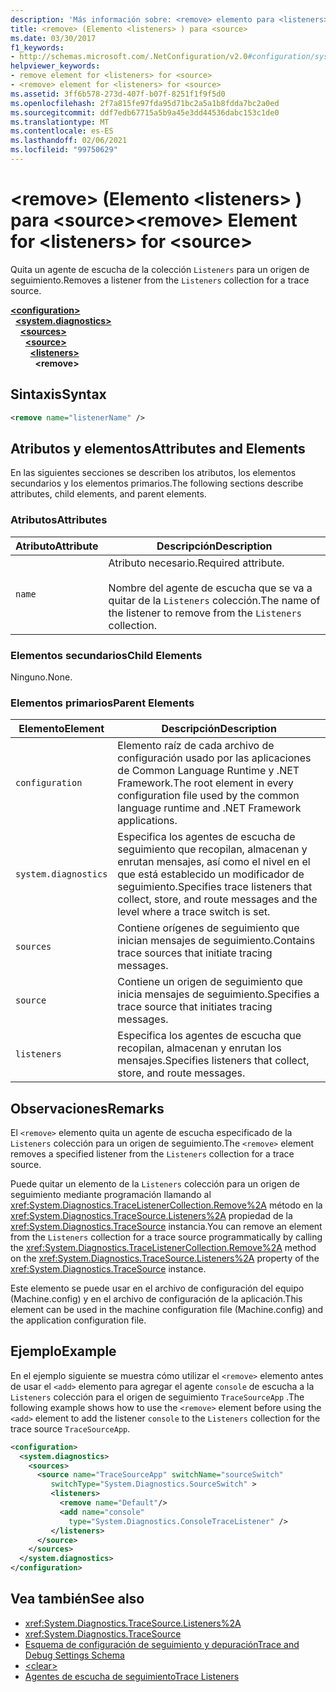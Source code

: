 ```yaml
---
description: 'Más información sobre: <remove> elemento para <listeners> para <source>'
title: <remove> (Elemento <listeners> ) para <source>
ms.date: 03/30/2017
f1_keywords:
- http://schemas.microsoft.com/.NetConfiguration/v2.0#configuration/system.diagnostics/sources/source/listeners/remove
helpviewer_keywords:
- remove element for <listeners> for <source>
- <remove> element for <listeners> for <source>
ms.assetid: 3ff6b578-273d-407f-b07f-8251f1f9f5d0
ms.openlocfilehash: 2f7a815fe97fda95d71bc2a5a1b8fdda7bc2a0ed
ms.sourcegitcommit: ddf7edb67715a5b9a45e3dd44536dabc153c1de0
ms.translationtype: MT
ms.contentlocale: es-ES
ms.lasthandoff: 02/06/2021
ms.locfileid: "99750629"
---
```

# <a name="remove-element-for-listeners-for-source"></a><span data-ttu-id="21aaa-103">\<remove> (Elemento \<listeners> ) para \<source></span><span class="sxs-lookup"><span data-stu-id="21aaa-103">\<remove> Element for \<listeners> for \<source></span></span>

<span data-ttu-id="21aaa-104">Quita un agente de escucha de la colección `Listeners` para un origen de seguimiento.</span><span class="sxs-lookup"><span data-stu-id="21aaa-104">Removes a listener from the `Listeners` collection for a trace source.</span></span>  

[**\<configuration>**](../configuration-element.md)\
&nbsp;&nbsp;[**\<system.diagnostics>**](system-diagnostics-element.md)\
&nbsp;&nbsp;&nbsp;&nbsp;[**\<sources>**](sources-element.md)\
&nbsp;&nbsp;&nbsp;&nbsp;&nbsp;&nbsp;[**\<source>**](source-element.md)\
&nbsp;&nbsp;&nbsp;&nbsp;&nbsp;&nbsp;&nbsp;&nbsp;[**\<listeners>**](listeners-element-for-source.md)\
&nbsp;&nbsp;&nbsp;&nbsp;&nbsp;&nbsp;&nbsp;&nbsp;&nbsp;&nbsp;**\<remove>**

## <a name="syntax"></a><span data-ttu-id="21aaa-105">Sintaxis</span><span class="sxs-lookup"><span data-stu-id="21aaa-105">Syntax</span></span>  
  
```xml  
<remove name="listenerName" />  
```  
  
## <a name="attributes-and-elements"></a><span data-ttu-id="21aaa-106">Atributos y elementos</span><span class="sxs-lookup"><span data-stu-id="21aaa-106">Attributes and Elements</span></span>  

 <span data-ttu-id="21aaa-107">En las siguientes secciones se describen los atributos, los elementos secundarios y los elementos primarios.</span><span class="sxs-lookup"><span data-stu-id="21aaa-107">The following sections describe attributes, child elements, and parent elements.</span></span>  
  
### <a name="attributes"></a><span data-ttu-id="21aaa-108">Atributos</span><span class="sxs-lookup"><span data-stu-id="21aaa-108">Attributes</span></span>  
  
|<span data-ttu-id="21aaa-109">Atributo</span><span class="sxs-lookup"><span data-stu-id="21aaa-109">Attribute</span></span>|<span data-ttu-id="21aaa-110">Descripción</span><span class="sxs-lookup"><span data-stu-id="21aaa-110">Description</span></span>|  
|---------------|-----------------|  
|`name`|<span data-ttu-id="21aaa-111">Atributo necesario.</span><span class="sxs-lookup"><span data-stu-id="21aaa-111">Required attribute.</span></span><br /><br /> <span data-ttu-id="21aaa-112">Nombre del agente de escucha que se va a quitar de la `Listeners` colección.</span><span class="sxs-lookup"><span data-stu-id="21aaa-112">The name of the listener to remove from the `Listeners` collection.</span></span>|  
  
### <a name="child-elements"></a><span data-ttu-id="21aaa-113">Elementos secundarios</span><span class="sxs-lookup"><span data-stu-id="21aaa-113">Child Elements</span></span>  

 <span data-ttu-id="21aaa-114">Ninguno.</span><span class="sxs-lookup"><span data-stu-id="21aaa-114">None.</span></span>  
  
### <a name="parent-elements"></a><span data-ttu-id="21aaa-115">Elementos primarios</span><span class="sxs-lookup"><span data-stu-id="21aaa-115">Parent Elements</span></span>  
  
|<span data-ttu-id="21aaa-116">Elemento</span><span class="sxs-lookup"><span data-stu-id="21aaa-116">Element</span></span>|<span data-ttu-id="21aaa-117">Descripción</span><span class="sxs-lookup"><span data-stu-id="21aaa-117">Description</span></span>|  
|-------------|-----------------|  
|`configuration`|<span data-ttu-id="21aaa-118">Elemento raíz de cada archivo de configuración usado por las aplicaciones de Common Language Runtime y .NET Framework.</span><span class="sxs-lookup"><span data-stu-id="21aaa-118">The root element in every configuration file used by the common language runtime and .NET Framework applications.</span></span>|  
|`system.diagnostics`|<span data-ttu-id="21aaa-119">Especifica los agentes de escucha de seguimiento que recopilan, almacenan y enrutan mensajes, así como el nivel en el que está establecido un modificador de seguimiento.</span><span class="sxs-lookup"><span data-stu-id="21aaa-119">Specifies trace listeners that collect, store, and route messages and the level where a trace switch is set.</span></span>|  
|`sources`|<span data-ttu-id="21aaa-120">Contiene orígenes de seguimiento que inician mensajes de seguimiento.</span><span class="sxs-lookup"><span data-stu-id="21aaa-120">Contains trace sources that initiate tracing messages.</span></span>|  
|`source`|<span data-ttu-id="21aaa-121">Contiene un origen de seguimiento que inicia mensajes de seguimiento.</span><span class="sxs-lookup"><span data-stu-id="21aaa-121">Specifies a trace source that initiates tracing messages.</span></span>|  
|`listeners`|<span data-ttu-id="21aaa-122">Especifica los agentes de escucha que recopilan, almacenan y enrutan los mensajes.</span><span class="sxs-lookup"><span data-stu-id="21aaa-122">Specifies listeners that collect, store, and route messages.</span></span>|  
  
## <a name="remarks"></a><span data-ttu-id="21aaa-123">Observaciones</span><span class="sxs-lookup"><span data-stu-id="21aaa-123">Remarks</span></span>  

 <span data-ttu-id="21aaa-124">El `<remove>` elemento quita un agente de escucha especificado de la `Listeners` colección para un origen de seguimiento.</span><span class="sxs-lookup"><span data-stu-id="21aaa-124">The `<remove>` element removes a specified listener from the `Listeners` collection for a trace source.</span></span>  
  
 <span data-ttu-id="21aaa-125">Puede quitar un elemento de la `Listeners` colección para un origen de seguimiento mediante programación llamando al <xref:System.Diagnostics.TraceListenerCollection.Remove%2A> método en la <xref:System.Diagnostics.TraceSource.Listeners%2A> propiedad de la <xref:System.Diagnostics.TraceSource> instancia.</span><span class="sxs-lookup"><span data-stu-id="21aaa-125">You can remove an element from the `Listeners` collection for a trace source programmatically by calling the <xref:System.Diagnostics.TraceListenerCollection.Remove%2A> method on the <xref:System.Diagnostics.TraceSource.Listeners%2A> property of the <xref:System.Diagnostics.TraceSource> instance.</span></span>  
  
 <span data-ttu-id="21aaa-126">Este elemento se puede usar en el archivo de configuración del equipo (Machine.config) y en el archivo de configuración de la aplicación.</span><span class="sxs-lookup"><span data-stu-id="21aaa-126">This element can be used in the machine configuration file (Machine.config) and the application configuration file.</span></span>  
  
## <a name="example"></a><span data-ttu-id="21aaa-127">Ejemplo</span><span class="sxs-lookup"><span data-stu-id="21aaa-127">Example</span></span>  

 <span data-ttu-id="21aaa-128">En el ejemplo siguiente se muestra cómo utilizar el `<remove>` elemento antes de usar el `<add>` elemento para agregar el agente `console` de escucha a la `Listeners` colección para el origen de seguimiento `TraceSourceApp` .</span><span class="sxs-lookup"><span data-stu-id="21aaa-128">The following example shows how to use the `<remove>` element before using the `<add>` element to add the listener `console` to the `Listeners` collection for the trace source `TraceSourceApp`.</span></span>  
  
```xml  
<configuration>  
  <system.diagnostics>  
    <sources>  
      <source name="TraceSourceApp" switchName="sourceSwitch"
         switchType="System.Diagnostics.SourceSwitch" >  
         <listeners>  
           <remove name="Default"/>  
           <add name="console"
             type="System.Diagnostics.ConsoleTraceListener" />  
         </listeners>  
      </source>  
    </sources>  
  </system.diagnostics>  
</configuration>
```  
  
## <a name="see-also"></a><span data-ttu-id="21aaa-129">Vea también</span><span class="sxs-lookup"><span data-stu-id="21aaa-129">See also</span></span>

- <xref:System.Diagnostics.TraceSource.Listeners%2A>
- <xref:System.Diagnostics.TraceSource>
- [<span data-ttu-id="21aaa-130">Esquema de configuración de seguimiento y depuración</span><span class="sxs-lookup"><span data-stu-id="21aaa-130">Trace and Debug Settings Schema</span></span>](index.md)
- [\<clear>](clear-element-for-listeners-for-source.md)
- [<span data-ttu-id="21aaa-131">Agentes de escucha de seguimiento</span><span class="sxs-lookup"><span data-stu-id="21aaa-131">Trace Listeners</span></span>](../../../debug-trace-profile/trace-listeners.md)
